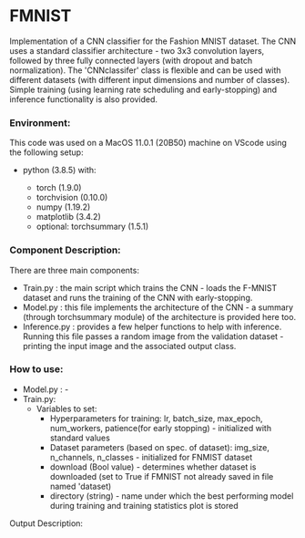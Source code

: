 # FMNIST

Implementation of a CNN classifier for the Fashion MNIST dataset. The CNN uses a standard classifier architecture - two 3x3 convolution layers, followed by three fully connected layers (with dropout and batch normalization). The 'CNNclassifer' class is flexible and can be used with different datasets (with different input dimensions and number of classes). Simple training (using learning rate scheduling and early-stopping) and inference functionality is also provided.

### Environment:

This code was used on a MacOS 11.0.1 (20B50) machine on VScode using the following setup:

* python (3.8.5) with:

  * torch (1.9.0)
  * torchvision (0.10.0)
  * numpy (1.19.2)
  * matplotlib (3.4.2)
  * optional: torchsummary (1.5.1)

### Component Description:

There are three main components:

* Train.py : the main script which trains the CNN - loads the F-MNIST dataset and runs the training of the CNN with early-stopping.
* Model.py : this file implements the architecture of the CNN - a summary (through torchsummary module) of the architecture is provided here too.
* Inference.py : provides a few helper functions to help with inference. Running this file passes a random image from the validation dataset - printing the input image and the associated output class.

### How to use:

* Model.py : - 
* Train.py: 
  * Variables to set:
    * Hyperparameters for training: lr, batch_size, max_epoch, num_workers, patience(for early stopping) - initialized with standard values
    * Dataset parameters (based on spec. of dataset): img_size, n_channels, n_classes - initialized for FNMIST dataset
    * download (Bool value) - determines whether dataset is downloaded (set to True if FMNIST not already saved in file named 'dataset)
    * directory (string) -  name under which the best performing model during training and training statistics plot is stored

Output Description:

